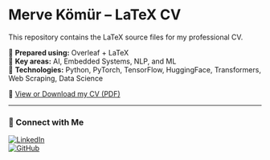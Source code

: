 # Merve Kömür – LaTeX CV

This repository contains the LaTeX source files for my professional CV.

📌 **Prepared using:** Overleaf + LaTeX  
📌 **Key areas:** AI, Embedded Systems, NLP, and ML  
📌 **Technologies:** Python, PyTorch, TensorFlow, HuggingFace, Transformers, Web Scraping, Data Science

📄 [View or Download my CV (PDF)](./MERVE_KOMUR_CV11.pdf)

---

### 🔗 Connect with Me

[![LinkedIn](https://img.shields.io/badge/-LinkedIn-0A66C2?style=flat&logo=linkedin&logoColor=white)](https://www.linkedin.com/in/mervekomur/)  
[![GitHub](https://img.shields.io/badge/-GitHub-181717?style=flat&logo=github&logoColor=white)](https://github.com/mervekomur)
